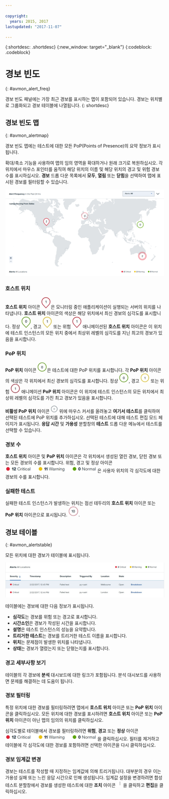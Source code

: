 ```yaml
---

copyright:
  years: 2015, 2017
lastupdated: "2017-11-07"

---
```


{:shortdesc: .shortdesc}
{:new_window: target="_blank"}
{:codeblock: .codeblock}

# 경보 빈도 
{: #avmon_alert_freq}

경보 빈도 패널에는 가장 최근 경보를 표시하는 맵이 포함되어 있습니다. 경보는 위치별로 그룹화되고 경보 테이블에 나열됩니다.
{: shortdesc}

## 경보 빈도 맵
{: #avmon_alertmap}

경보 빈도 맵에는 테스트에 대한 모든 PoP(Points of Presence)의 요약 정보가 표시됩니다. 

확대/축소 기능을 사용하여 맵의 임의 영역을 확대하거나 원래 크기로 복원하십시오. 각 위치에서 마우스 포인터를 움직여 해당 위치의 이름 및 해당 위치의 경고 및 위험 경보 수를 표시하십시오. **경보** 드롭 다운 목록에서 **모두**, **열림** 또는 **닫힘**을 선택하여 맵에 표시된 경보를 필터링할 수 있습니다. 

![4개의 PoP에서 테스트를 표시하는 경보 빈도 맵.](images/alert_freq_map2.png)

### 호스트 위치
**호스트 위치** 아이콘 ![호스트 위치 아이콘](images/icn_host_crit_whtbackground30.jpg)은 모니터링 중인 애플리케이션이 실행되는 서버의 위치를 나타냅니다. **호스트 위치** 아이콘의 색상은 해당 위치에서 최신 경보의 심각도를 표시합니다. 정상 ![해당 위치에서 경보 없음을 표시하는 초록색 테두리의 호스트 위치 아이콘.](images/icn_host_normal_whtbckgrnd_30x38.jpg), 경고 ![해당 위치에서 하나의 경보를 표시하는 노란색 테두리의 호스트 위치 아이콘.](images/icn_host_warning_whtbackground30.jpg) 또는 위험 ![해당 위치에서 하나의 경보를 표시하는 빨간색 테두리의 호스트 위치 아이콘.](images/icn_host_crit_whtbackground30.jpg) 애니메이션된 **호스트 위치** 아이콘은 이 위치에 테스트 인스턴스의 모든 위치 중에서 최상위 레벨의 심각도를 지닌 최고의 경보가 있음을 표시합니다. 

### PoP 위치
**PoP 위치** 아이콘 ![PoP 위치 아이콘](images/icn_pop_normal_whtbckgrnd30x30.jpg)은 테스트에 대한 PoP 위치를 표시합니다. 각 **PoP 위치** 아이콘의 색상은 각 위치에서 최신 경보의 심각도를 표시합니다. 정상 ![해당 위치에서 경보 없음을 표시하는 초록색 테두리의 PoP 위치 아이콘.](images/icn_pop_normal_whtbckgrnd30x30.jpg), 경고 ![해당 위치에서 하나의 경보를 표시하는 노란색 테두리의 PoP 위치 아이콘.](images/icn_pop_warning_whtbckgrnd30x30.jpg) 또는 위험 ![해당 위치에서 하나의 경보를 표시하는 빨간색 테두리의 PoP 위치 아이콘.](images/icn_pop_crit_whtbckgrnd30x30.jpg) 애니메이션 **PoP 위치** 아이콘은 이 위치에
테스트 인스턴스의 모든 위치에서 최상위 레벨의 심각도를 가진 최고 경보가 있음을 표시합니다. 

**비활성 PoP 위치** 아이콘 ![비활성 PoP 위치](images/icn_avbl_pop.jpg) 위에 마우스 커서를 올려놓고 **여기서 테스트**를 클릭하여 선택된 테스트에 PoP 위치를 추가하십시오. 선택된 테스트에 대해 테스트 편집 모드 페이지가 표시됩니다. **응답 시간** 및 **가용성** 분할창의 **테스트** 드롭 다운 메뉴에서 테스트를 선택할 수 있습니다. 

<!--
Private PoP locations are represented by **Private PoP location** icons ![Private PoP location icon that indicates 2 alerts with one or more critical alerts at that location.](images/avmon_private_pop.png).
-->
### 경보 수
**호스트 위치** 아이콘 및 **PoP 위치** 아이콘은 각 위치에서 생성된 열린 경보, 닫힌 경보 또는 모든 경보의 수를 표시합니다. 위험, 경고 및 정상 아이콘 ![위험, 경고 및 정상 아이콘](images/fltr_alrts_tbl.jpg)은 사용자 위치의 각 심각도에 대한 경보의 수를 표시합니다. 

### 실패한 테스트
실패한 테스트 인스턴스가 발생하는 위치는 점선 테두리의 **호스트 위치** 아이콘 또는 **PoP 위치** 아이콘으로 표시됩니다. ![해당 위치에서 10개의 경보와 하나 이상의 실패한 테스트를 표시하는 빨간색 테두리의 PoP 위치 아이콘](images/avmon_pop_fail_32x33.png).

## 경보 테이블
{: #avmon_alertstable}

모든 위치에 대한 경보가 테이블에 표시됩니다. 

![모든 PoP 위치에 대한 경보를 표시하는 경보 테이블.](images/alert_table.jpg)

테이블에는 경보에 대한 다음 정보가 표시됩니다.

-   **심각도**는 경보를 위험 또는 경고로 표시합니다.
-   **시간소인**은 경보가 작성된 시간을 표시합니다.
-   **설명**은 테스트 인스턴스의 성능을 요약합니다.
-   **트리거한 테스트**는 경보를 트리거한 테스트 이름을 표시합니다.
-   **위치**는 문제점이 발생한 위치를 나타냅니다.
-   **상태**는 경보가 열렸는지 또는 닫혔는지를 표시합니다.

### 경고 세부사항 보기
테이블의 각 경보에 **분석** 대시보드에 대한 링크가 포함됩니다. 분석 대시보드를 사용하면 문제를 해결하는 데 도움이 됩니다. 

### 경보 필터링
특정 위치에 대한 경보를 필터링하려면 맵에서 **호스트 위치** 아이콘 또는 **PoP 위치** 아이콘을 클릭하십시오. 모든 위치에 대한 경보를 표시하려면 **호스트 위치** 아이콘 또는 **PoP 위치** 아이콘이 아닌 맵의 임의의 위치를 클릭하십시오. 

심각도별로 테이블에서 경보를 필터링하려면 **위험**, **경고** 또는 **정상** 아이콘 ![위험, 경고 및 정상 아이콘](images/fltr_alrts_tbl.jpg)을 클릭하십시오. 필터를 제거하고 테이블에 각 심각도에 대한 경보를 포함하려면 선택한 아이콘을 다시 클릭하십시오. 

### 경보 임계값 변경
경보는 테스트를 작성할 때 지정하는 임계값에 의해 트리거됩니다. 대부분의 경우 이는 가용성 실패 또는 느린 응답 시간으로 인해 생성됩니다. 임계값 설정을 변경하려면 합성 테스트 분할창에서 경보를 생성한 테스트에 대한 **조치** 아이콘 ![조치 아이콘](images/actions_icn_white_smll.jpg)을 클릭하고 **편집**을 클릭하십시오. 
